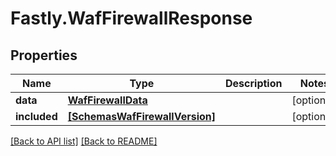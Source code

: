 # Fastly.WafFirewallResponse

## Properties

Name | Type | Description | Notes
------------ | ------------- | ------------- | -------------
**data** | [**WafFirewallData**](WafFirewallData.md) |  | [optional] 
**included** | [**[SchemasWafFirewallVersion]**](SchemasWafFirewallVersion.md) |  | [optional] 



[[Back to API list]](../../README.md#endpoints) [[Back to README]](../../README.md)
